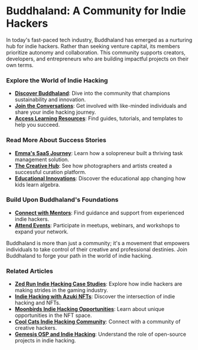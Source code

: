 # Buddhaland: A Community for Indie Hackers

In today's fast-paced tech industry, Buddhaland has emerged as a nurturing hub for indie hackers. Rather than seeking venture capital, its members prioritize autonomy and collaboration. This community supports creators, developers, and entrepreneurs who are building impactful projects on their own terms.

### Explore the World of Indie Hacking

- **[Discover Buddhaland](https://www.example.com/buddhaland)**: Dive into the community that champions sustainability and innovation.
- **[Join the Conversations](https://www.example.com/forums)**: Get involved with like-minded individuals and share your indie hacking journey.
- **[Access Learning Resources](https://www.example.com/resources)**: Find guides, tutorials, and templates to help you succeed.

### Read More About Success Stories

- **[Emma's SaaS Journey](https://www.example.com/emmas-story)**: Learn how a solopreneur built a thriving task management solution.
- **[The Creative Hub](https://www.example.com/johns-success)**: See how photographers and artists created a successful curation platform.
- **[Educational Innovations](https://www.example.com/saras-app)**: Discover the educational app changing how kids learn algebra.

### Build Upon Buddhaland's Foundations

- **[Connect with Mentors](https://www.example.com/mentorship)**: Find guidance and support from experienced indie hackers.
- **[Attend Events](https://www.example.com/events)**: Participate in meetups, webinars, and workshops to expand your network.

Buddhaland is more than just a community; it's a movement that empowers individuals to take control of their creative and professional destinies. Join Buddhaland to forge your path in the world of indie hacking.

### Related Articles

- **[Zed Run Indie Hacking Case Studies](https://www.license-token.com/wiki/zed-run-indie-hacking-case-studies)**: Explore how indie hackers are making strides in the gaming industry.
- **[Indie Hacking with Azuki NFTs](https://www.license-token.com/wiki/indie-hacking-with-azuki-nf-ts)**: Discover the intersection of indie hacking and NFTs.
- **[Moonbirds Indie Hacking Opportunities](https://www.license-token.com/wiki/moonbirds-indie-hacking-opportunities)**: Learn about unique opportunities in the NFT space.
- **[Cool Cats Indie Hacking Community](https://www.license-token.com/wiki/cool-cats-indie-hacking-community)**: Connect with a community of creative hackers.
- **[Gemesis OSP and Indie Hacking](https://www.license-token.com/wiki/gemesis-osp-and-indie-hacking)**: Understand the role of open-source projects in indie hacking.